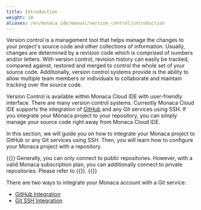 ```yaml
---
title: Introduction
weight: 10
aliases: /en/monaca_ide/manual/version_control/introduction
---
```


Version control is a management tool that helps manage the changes to
your project's source code and other collections of information.
Usually, changes are determined by a revision code which is comprised of
numbers and/or letters. With version control, revision history can
easily be tracked, compared against, restored and merged to control the
whole set of your source code. Additionally, version control systems
provide is the ability to allow multiple team members or individuals to
collaborate and maintain tracking over the source code.

Version Control is available within Monaca Cloud IDE with user-friendly
interface. There are many version control systems. Currently Monaca
Cloud IDE supports the integration of [GitHub](https://github.com) and
any Git services using SSH. If you integrate your Monaca project to your
repository, you can simply manage your source code right away from
Monaca Cloud IDE.

In this section, we will guide you on how to integrate your Monaca
project to GitHub or any Git services using SSH. Then, you will learn
how to configure your Monaca project with a repository.

{{<note>}}
Generally, you can only connect to public repositories. However, with a valid Monaca subscription plan, you can additionally connect to private repositories. Please refer to {{<link href="https://monaca.io/pricing.html" title="Monaca Subscription Plan">}}.
{{</note>}}

There are two ways to integrate your Monaca account with a Git service:

- [GitHub Integration](../github_integration)
- [Git SSH Integration](../git_ssh_integration)
